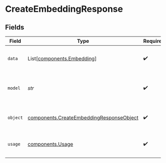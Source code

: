 # CreateEmbeddingResponse


## Fields

| Field                                                                                            | Type                                                                                             | Required                                                                                         | Description                                                                                      |
| ------------------------------------------------------------------------------------------------ | ------------------------------------------------------------------------------------------------ | ------------------------------------------------------------------------------------------------ | ------------------------------------------------------------------------------------------------ |
| `data`                                                                                           | List[[components.Embedding](../../models/shared/embedding.md)]                                   | :heavy_check_mark:                                                                               | The list of embeddings generated by the model.                                                   |
| `model`                                                                                          | *str*                                                                                            | :heavy_check_mark:                                                                               | The name of the model used to generate the embedding.                                            |
| `object`                                                                                         | [components.CreateEmbeddingResponseObject](../../models/shared/createembeddingresponseobject.md) | :heavy_check_mark:                                                                               | The object type, which is always "embedding".                                                    |
| `usage`                                                                                          | [components.Usage](../../models/shared/usage.md)                                                 | :heavy_check_mark:                                                                               | The usage information for the request.                                                           |